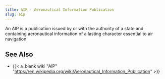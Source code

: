 ```yaml
---
title: AIP - Aeronautical Information Publication
slug: aip
---
```


An AIP is a publication issued by or with the authority of a state
and containing aeronautical information of a lasting character essential to air navigation.

## See Also

* {{< a_blank wiki "AIP" "https://en.wikipedia.org/wiki/Aeronautical_Information_Publication" >}}
